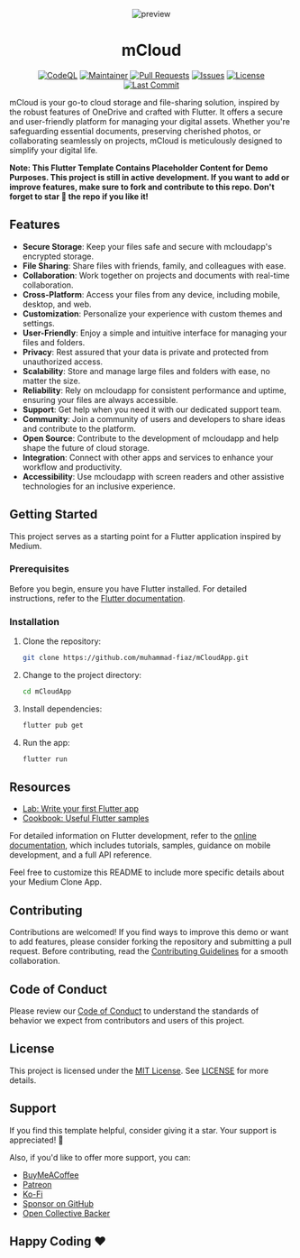 
<div align="center">
    
![preview](https://github.com/muhammad-fiaz/mCloudApp/assets/75434191/ae1550ac-2d58-4144-a78e-d522c3d123ca)

# mCloud

[![CodeQL](https://github.com/muhammad-fiaz/mCLoudApp/actions/workflows/github-code-scanning/codeql/badge.svg)](https://github.com/muhammad-fiaz/mCLoudApp/actions/workflows/github-code-scanning/codeql)
[![Maintainer](https://img.shields.io/badge/Maintainer-muhammad--fiaz-blue)](https://github.com/muhammad-fiaz)
[![Pull Requests](https://img.shields.io/github/issues-pr/muhammad-fiaz/mCLoudApp)](https://github.com/muhammad-fiaz/mCLoudApp/pulls)
[![Issues](https://img.shields.io/github/issues/muhammad-fiaz/mCLoudApp)](https://github.com/muhammad-fiaz/mCLoudApp/issues)
[![License](https://img.shields.io/github/license/muhammad-fiaz/mCLoudApp)](https://github.com/muhammad-fiaz/mCLoudApp/blob/main/LICENSE)
[![Last Commit](https://img.shields.io/github/last-commit/muhammad-fiaz/mCLoudApp)](https://github.com/muhammad-fiaz/mCLoudApp/commits/main)

</div>
mCloud is your go-to cloud storage and file-sharing solution, inspired by the robust features of OneDrive and crafted with Flutter. It offers a secure and user-friendly platform for managing your digital assets. Whether you're safeguarding essential documents, preserving cherished photos, or collaborating seamlessly on projects, mCloud is meticulously designed to simplify your digital life.

**Note: This Flutter Template Contains Placeholder Content for Demo Purposes. This project is still in active development. If you want to add or improve features, make sure to fork and contribute to this repo. Don't forget to star 🌟 the repo if you like it!**

## Features

- **Secure Storage**: Keep your files safe and secure with mcloudapp's encrypted storage.
- **File Sharing**: Share files with friends, family, and colleagues with ease.
- **Collaboration**: Work together on projects and documents with real-time collaboration.
- **Cross-Platform**: Access your files from any device, including mobile, desktop, and web.
- **Customization**: Personalize your experience with custom themes and settings.
- **User-Friendly**: Enjoy a simple and intuitive interface for managing your files and folders.
- **Privacy**: Rest assured that your data is private and protected from unauthorized access.
- **Scalability**: Store and manage large files and folders with ease, no matter the size.
- **Reliability**: Rely on mcloudapp for consistent performance and uptime, ensuring your files are always accessible.
- **Support**: Get help when you need it with our dedicated support team.
- **Community**: Join a community of users and developers to share ideas and contribute to the platform.
- **Open Source**: Contribute to the development of mcloudapp and help shape the future of cloud storage.
- **Integration**: Connect with other apps and services to enhance your workflow and productivity.
- **Accessibility**: Use mcloudapp with screen readers and other assistive technologies for an inclusive experience.


## Getting Started

This project serves as a starting point for a Flutter application inspired by Medium.

### Prerequisites

Before you begin, ensure you have Flutter installed. For detailed instructions, refer to the [Flutter documentation](https://docs.flutter.dev/get-started/install).

### Installation

1. Clone the repository:

    ```bash
    git clone https://github.com/muhammad-fiaz/mCloudApp.git
    ```

2. Change to the project directory:

    ```bash
    cd mCloudApp
    ```

3. Install dependencies:

    ```bash
    flutter pub get
    ```

4. Run the app:

    ```bash
    flutter run
    ```

## Resources

- [Lab: Write your first Flutter app](https://docs.flutter.dev/get-started/codelab)
- [Cookbook: Useful Flutter samples](https://docs.flutter.dev/cookbook)

For detailed information on Flutter development, refer to the [online documentation](https://docs.flutter.dev/), which includes tutorials, samples, guidance on mobile development, and a full API reference.

Feel free to customize this README to include more specific details about your Medium Clone App.

## Contributing

Contributions are welcomed! If you find ways to improve this demo or want to add features, please consider forking the repository and submitting a pull request. Before contributing, read the [Contributing Guidelines](CONTRIBUTING.md) for a smooth collaboration.

## Code of Conduct

Please review our [Code of Conduct](CODE_OF_CONDUCT.md) to understand the standards of behavior we expect from contributors and users of this project.

## License

This project is licensed under the [MIT License](./LICENSE). See [LICENSE](./LICENSE) for more details.

## Support

If you find this template helpful, consider giving it a star. Your support is appreciated! 💙

Also, if you'd like to offer more support, you can:
- [BuyMeACoffee](https://buymeacoffee.com/muhammadfiaz)
- [Patreon](https://patreon.com/muhammadfiaz)
- [Ko-Fi](https://ko-fi.com/muhammadfiaz)
- [Sponsor on GitHub](https://github.com/sponsors/muhammad-fiaz)
- [Open Collective Backer](https://opencollective.com/muhammadfiaz)

## Happy Coding ❤️
